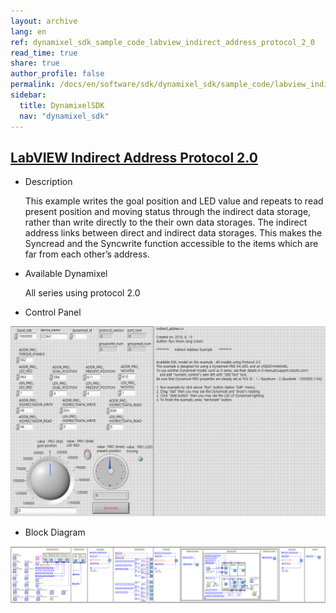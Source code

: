 ```yaml
---
layout: archive
lang: en
ref: dynamixel_sdk_sample_code_labview_indirect_address_protocol_2_0
read_time: true
share: true
author_profile: false
permalink: /docs/en/software/sdk/dynamixel_sdk/sample_code/labview_indirect_address_protocol_2_0/
sidebar:
  title: DynamixelSDK
  nav: "dynamixel_sdk"
---
```


<div style="counter-reset: h2 108"></div>
<div style="counter-reset: h1 3"></div>

## [LabVIEW Indirect Address Protocol 2.0](#labview-indirect-address-protocol-20)

- Description

  This example writes the goal position and LED value and repeats to read present position and moving status through the indirect data storage, rather than write directly to the their own data storages. The indirect address links between direct and indirect data storages. This makes the Syncread and the Syncwrite function accessible to the items which are far from each other’s address.

- Available Dynamixel

  All series using protocol 2.0

- Control Panel

![](https://github.com/ROBOTIS-GIT/ROBOTIS-Documents/blob/master/wiki-images/DynamixelSDK/4.SDKExample/4.7%20LabVIEW/indirect_address2/indirect_address2.png)

- Block Diagram

![](https://github.com/ROBOTIS-GIT/ROBOTIS-Documents/blob/master/wiki-images/DynamixelSDK/4.SDKExample/4.7%20LabVIEW/indirect_address2/block_diagram.png)